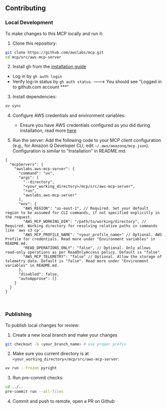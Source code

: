 ## Contributing

### Local Development

To make changes to this MCP locally and run it:

1. Clone this repository:
```bash
git clone https://github.com/awslabs/mcp.git
cd mcp/src/aws-mcp-server
```

2. Install gh from the [installation guide](https://cli.github.com/)
  - Log in by `gh auth login`
  - Verify log-in status by `gh auth status`. ---> You should see "Logged in to github.com account ***"

3. Install dependencies:
```bash
uv sync
```

4. Configure AWS credentials and environment variables:
   - Ensure you have AWS credentials configured as you did during installation, read more [here](https://boto3.amazonaws.com/v1/documentation/api/latest/guide/credentials.html#configuring-credentials)


5. Run the server:
Add the following code to your MCP client configuration (e.g., for Amazon Q Developer CLI, edit `~/.aws/amazonq/mcp.json`). Configuration is similar to "Installation" in README.md.

```
{
  "mcpServers": {
    "awslabs.aws-mcp-server": {
      "command": "uv",
      "args": [
        "--directory",
        "<your_working_directory>/mcp/src/aws-mcp-server",
        "run",
        "awslabs.aws-mcp-server"
      ],
      "env": {
        "AWS_REGION": "us-east-1", // Required. Set your default region to be assumed for CLI commands, if not specified explicitly in the request.
        "AWS_MCP_WORKING_DIR": "/path/to/working/directory", // Required. Working directory for resolving relative paths in commands like 'aws s3 cp'.
        "AWS_MCP_PROFILE_NAME": "<your_profile_name>" // Optional. AWS Profile for credentials. Read more under "Environment variables" in README.md.
        "READ_OPERATIONS_ONLY": "false", // Optional. Only allows read-only operations as per ReadOnlyAccess policy. Default is "false"
        "AWS_MCP_TELEMETRY": "false" // Optional. Allow the storage of telemetry data. Default is "false". Read more under "Environment variables" in README.md.
      },
      "disabled": false,
      "autoApprove": []
    }
  }
}
```


&nbsp;

### Publishing

To publish local changes for review:

1. Create a new local branch and make your changes
```bash
git checkout -b <your_branch_name> # use proper prefix
```

2. Make sure you current directory is at `<your_working_directory>/mcp/src/aws-mcp-server`:
```bash
uv run --frozen pyright
```

3. Run pre-commit checks:
```bash
cd ../..
pre-commit run --all-files
```

4. Commit and push to remote, open a PR on Github

&nbsp;

